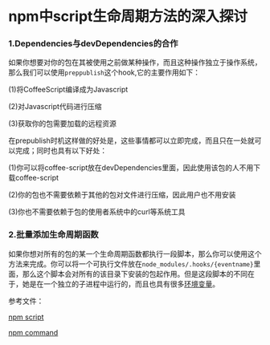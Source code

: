 # npm中script生命周期方法的深入探讨

### 1.Dependencies与devDependencies的合作
如果你想要对你的包在其被使用之前做某种操作，而且这种操作独立于操作系统，那么我们可以使用`preppublish`这个hook,它的主要作用如下：

(1)将CoffeeScript编译成为Javascript

(2)对Javascript代码进行压缩

(3)获取你的包需要加载的远程资源

在prepublish时机这样做的好处是，这些事情都可以立即完成，而且只在一处就可以完成；同时也具有以下好处：

(1)你可以将coffee-script放在devDependencies里面，因此使用该包的人不用下载coffee-script

(2)你的包也不需要依赖于其他的包对文件进行压缩，因此用户也不用安装

(3)你也不需要依赖于包的使用者系统中的curl等系统工具

### 2.批量添加生命周期函数
如果你想对所有的包的某一个生命周期函数都执行一段脚本，那么你可以使用这个方法来完成。你可以将一个可执行文件放在`node_modules/.hooks/{eventname}`里面，那么这个脚本会对所有的该目录下安装的包起作用。但是这段脚本的不同在于，她是在一个独立的子进程中运行的，而且也具有很多[环境变量](https://github.com/liangklfangl/npm-command)。


参考文件：

[npm script](https://docs.npmjs.com/misc/scripts)

[npm command](https://github.com/liangklfangl/npm-command)